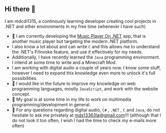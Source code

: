 ## Hi there 👋

I am mdcdi1315, a continously learning developer creating cool projects in .NET and other environments in my free time (whenever I have such)

- 🔭 I am currently developing the [Music Player On .NET](https://github.com/mdcdi1315/MP.DN-WINDOWS) app, that is another music player but targeting the modern .NET platform.
- I also know a lot about and can write `C` and this allows me to understand the .NET's P/Invoke feature, and use it effectively for my needs.
- Additionally, I have recently learned the `Java` programming environment. I intend at some time to write and a Minecraft Mod.
- I am working with digital audio a couple of years now. I know some stuff, however I need to expand this knowledge even more to unlock it's full possibilities.
- 🤔 I would like in the future to improve my knowledge on web programming languages, mostly `JavaScript`, and work with the website concept.
- 👯 My goal is at some time in my life to work on multimedia programming/development in general.
- 💬 For any questions regarding digital audio, `C#` , `.NET` , `C` and `Java`, do not hesitate to ask me privately at mds13363la@gmail.com!!! (although that I do not look it too often, I wish I had the time to check my e-mails more often)

<!--
**mdcdi1315/mdcdi1315** is a ✨ _special_ ✨ repository because its `README.md` (this file) appears on your GitHub profile.

Here are some ideas to get you started:

- 🔭 I’m currently working on ...
- 🌱 I’m currently learning ...
- 👯 I’m looking to collaborate on ...
- 🤔 I’m looking for help with ...
- 💬 Ask me about ...
- 📫 How to reach me: ...
- 😄 Pronouns: ...
- ⚡ Fun fact: ...
-->
